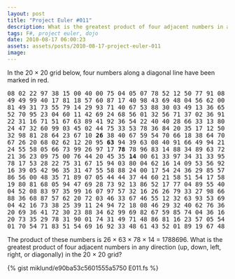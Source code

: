 ```yaml
---
layout: post
title: "Project Euler #011"
description: What is the greatest product of four adjacent numbers in any direction in the 20x20 grid?
tags: F#, project euler, dojo
date: 2010-08-17 06:00:23
assets: assets/posts/2010-08-17-project-euler-011
image: 
---
```


In the 20 &times; 20 grid below, four numbers along a diagonal line have been marked in red.  


<pre>08 02 22 97 38 15 00 40 00 75 04 05 07 78 52 12 50 77 91 08
49 49 99 40 17 81 18 57 60 87 17 40 98 43 69 48 04 56 62 00 
81 49 31 73 55 79 14 29 93 71 40 67 53 88 30 03 49 13 36 65 
52 70 95 23 04 60 11 42 69 24 68 56 01 32 56 71 37 02 36 91 
22 31 16 71 51 67 63 89 41 92 36 54 22 40 40 28 66 33 13 80 
24 47 32 60 99 03 45 02 44 75 33 53 78 36 84 20 35 17 12 50 
32 98 81 28 64 23 67 10 <strong>26</strong> 38 40 67 59 54 70 66 18 38 64 70 
67 26 20 68 02 62 12 20 95 <strong>63</strong> 94 39 63 08 40 91 66 49 94 21 
24 55 58 05 66 73 99 26 97 17 <strong>78</strong> 78 96 83 14 88 34 89 63 72 
21 36 23 09 75 00 76 44 20 45 35 <strong>14</strong> 00 61 33 97 34 31 33 95 
78 17 53 28 22 75 31 67 15 94 03 80 04 62 16 14 09 53 56 92 
16 39 05 42 96 35 31 47 55 58 88 24 00 17 54 24 36 29 85 57 
86 56 00 48 35 71 89 07 05 44 44 37 44 60 21 58 51 54 17 58 
19 80 81 68 05 94 47 69 28 73 92 13 86 52 17 77 04 89 55 40 
04 52 08 83 97 35 99 16 07 97 57 32 16 26 26 79 33 27 98 66 
88 36 68 87 57 62 20 72 03 46 33 67 46 55 12 32 63 93 53 69 
04 42 16 73 38 25 39 11 24 94 72 18 08 46 29 32 40 62 76 36 
20 69 36 41 72 30 23 88 34 62 99 69 82 67 59 85 74 04 36 16 
20 73 35 29 78 31 90 01 74 31 49 71 48 86 81 16 23 57 05 54 
01 70 54 71 83 51 54 69 16 92 33 48 61 43 52 01 89 19 67 48</pre>

The product of these numbers is 26 &times; 63 &times; 78 &times; 14 = 1788696.  What is the greatest product of four adjacent numbers in any direction (up, down, left, right, or diagonally) in the 20 &times; 20 grid?

{% gist miklund/e90ba53c5601555a5750 E011.fs %}
